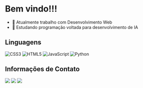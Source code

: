 <H1>Bem vindo!!!</H1>


- 🔭 Atualmente trabalho com Desenvolvimento Web
- 🌱 Estudando programação voltada para desenvolvimento de IA


## Linguagens<br>
![CSS3](https://img.shields.io/badge/css3-%231572B6.svg?style=for-the-badge&logo=css3&logoColor=white)
![HTML5](https://img.shields.io/badge/html5-%23E34F26.svg?style=for-the-badge&logo=html5&logoColor=white)
![JavaScript](https://img.shields.io/badge/javascript-%23323330.svg?style=for-the-badge&logo=javascript&logoColor=%23F7DF1E)
![Python](https://img.shields.io/badge/python-3670A0?style=for-the-badge&logo=python&logoColor=ffdd54)

<h2>Informações de Contato</h2>
  <a href="https://instagram.com/leo.casseb_" target="_blank"><img src="https://img.shields.io/badge/-Instagram-%23E4405F?style=for-the-badge&logo=instagram&logoColor=white" target="_blank"></a>
  <a href="https://www.linkedin.com/in/leocassebdev/" target="_blank"><img src="https://img.shields.io/badge/-LinkedIn-%230077B5?style=for-the-badge&logo=linkedin&logoColor=white" target="_blank"></a> 
  <a href = "mailto:leocassebwork@gmail.com"><img src="https://img.shields.io/badge/-Gmail-%23333?style=for-the-badge&logo=gmail&logoColor=white" target="_blank"></a>

